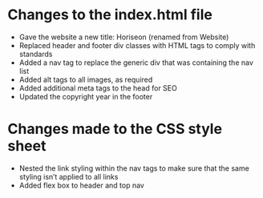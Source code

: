 # Changes to the index.html file
+ Gave the website a new title: Horiseon (renamed from Website)  
+ Replaced header and footer div classes with HTML tags to comply with standards  
+ Added a nav tag to replace the generic div that was containing the nav list  
+ Added alt tags to all images, as required  
+ Added additional meta tags to the head for SEO
+ Updated the copyright year in the footer
  
# Changes made to the CSS style sheet
+ Nested the link styling within the nav tags to make sure that the same styling isn’t applied to all links
+ Added flex box to header and top nav
